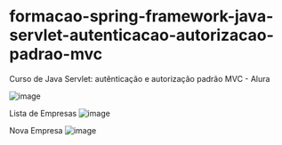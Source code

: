 # formacao-spring-framework-java-servlet-autenticacao-autorizacao-padrao-mvc
Curso de Java Servlet: autênticação e autorização padrão MVC - Alura


![image](https://user-images.githubusercontent.com/660615/171883837-d5159daa-27c4-4f6f-8476-0c86e4de3f72.png)

Lista de Empresas
![image](https://user-images.githubusercontent.com/660615/171883911-84de5c1f-4281-46ed-9096-0f666278682e.png)

Nova Empresa
![image](https://user-images.githubusercontent.com/660615/171884042-61967f88-45f6-4aa2-a06c-96db22469024.png)
